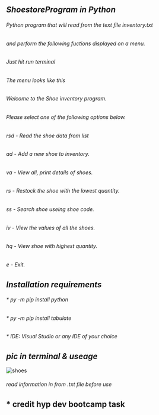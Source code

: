## *ShoestoreProgram in Python*

###### _Python program that will read from the text file inventory.txt_
###### _and perform the following fuctions displayed on a menu._
###### _Just hit run terminal_

###### The menu looks like this

######  Welcome to the Shoe inventory program.

###### Please select one of the following options below.

###### rsd - Read the shoe data from list
###### ad - Add a new shoe to inventory.
###### va - View all, print details of shoes.
###### rs - Restock the shoe with the lowest quantity.
###### ss - Search shoe useing shoe code.
###### iv - View the values of all the shoes.
###### hq - View shoe with highest quantity.
###### e  - Exit.

## *Installation requirements*

###### * py -m pip install python
###### * py -m pip install tabulate
###### * IDE: Visual Studio or any IDE of your choice

## *pic in terminal & useage*
![shoes](https://github.com/CrypticDG/Shoestore/assets/132646907/854267d5-8deb-41d9-a688-1db67999e0e1)



###### read information in from .txt file before use


## * credit hyp dev bootcamp task
